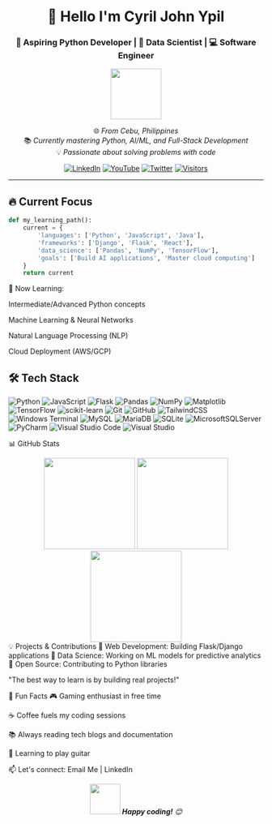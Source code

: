 <div align="center">
  
# 👋 Hello I'm Cyril John Ypil

### 🚀 Aspiring Python Developer | 🧠 Data Scientist | 💻 Software Engineer

<img src="https://media.giphy.com/media/M9gbBd9nbDrOTu1Mqx/giphy.gif" width="100"/>

🌐 *From Cebu, Philippines*  
📚 *Currently mastering Python, AI/ML, and Full-Stack Development*  
💡 *Passionate about solving problems with code*  

[![LinkedIn](https://img.shields.io/badge/LinkedIn-Connect-blue?style=for-the-badge&logo=linkedin)](http://linkedin.com/in/cyril-john-ypil-030b52299)
[![YouTube](https://img.shields.io/badge/YouTube-Subscribe-red?style=for-the-badge&logo=youtube)](https://www.youtube.com/@cyrilypil)
[![Twitter](https://img.shields.io/badge/Twitter-Follow-blue?style=for-the-badge&logo=twitter)](https://x.com/cryoyohan)
[![Visitors](https://komarev.com/ghpvc/?username=CryoYohan&label=Profile%20Views&color=0e75b6&style=for-the-badge)](https://github.com/CryoYohan)

</div>

---

## 🔥 Current Focus

```python
def my_learning_path():
    current = {
        'languages': ['Python', 'JavaScript', 'Java'],
        'frameworks': ['Django', 'Flask', 'React'],
        'data_science': ['Pandas', 'NumPy', 'TensorFlow'],
        'goals': ['Build AI applications', 'Master cloud computing']
    }
    return current
```
📌 Now Learning:

Intermediate/Advanced Python concepts

Machine Learning & Neural Networks

Natural Language Processing (NLP)

Cloud Deployment (AWS/GCP)

## 🛠️ Tech Stack
![Python](https://img.shields.io/badge/python-3670A0?style=for-the-badge&logo=python&logoColor=ffdd54)
![JavaScript](https://img.shields.io/badge/javascript-%23323330.svg?style=for-the-badge&logo=javascript&logoColor=%23F7DF1E)
![Flask](https://img.shields.io/badge/flask-%23000.svg?style=for-the-badge&logo=flask&logoColor=white)
![Pandas](https://img.shields.io/badge/pandas-%23150458.svg?style=for-the-badge&logo=pandas&logoColor=white)
![NumPy](https://img.shields.io/badge/numpy-%23013243.svg?style=for-the-badge&logo=numpy&logoColor=white)
![Matplotlib](https://img.shields.io/badge/Matplotlib-%23ffffff.svg?style=for-the-badge&logo=Matplotlib&logoColor=black)
![TensorFlow](https://img.shields.io/badge/TensorFlow-%23FF6F00.svg?style=for-the-badge&logo=TensorFlow&logoColor=white) 
![scikit-learn](https://img.shields.io/badge/scikit--learn-%23F7931E.svg?style=for-the-badge&logo=scikit-learn&logoColor=white)
![Git](https://img.shields.io/badge/git-%23F05033.svg?style=for-the-badge&logo=git&logoColor=white)
![GitHub](https://img.shields.io/badge/github-%23121011.svg?style=for-the-badge&logo=github&logoColor=white)
![TailwindCSS](https://img.shields.io/badge/tailwindcss-%2338B2AC.svg?style=for-the-badge&logo=tailwind-css&logoColor=white)
![Windows Terminal](https://img.shields.io/badge/Windows%20Terminal-%234D4D4D.svg?style=for-the-badge&logo=windows-terminal&logoColor=white)
![MySQL](https://img.shields.io/badge/mysql-4479A1.svg?style=for-the-badge&logo=mysql&logoColor=white)
![MariaDB](https://img.shields.io/badge/MariaDB-003545?style=for-the-badge&logo=mariadb&logoColor=white)
![SQLite](https://img.shields.io/badge/sqlite-%2307405e.svg?style=for-the-badge&logo=sqlite&logoColor=white)
![MicrosoftSQLServer](https://img.shields.io/badge/Microsoft%20SQL%20Server-CC2927?style=for-the-badge&logo=microsoft%20sql%20server&logoColor=white)
![PyCharm](https://img.shields.io/badge/pycharm-143?style=for-the-badge&logo=pycharm&logoColor=black&color=black&labelColor=green)
![Visual Studio Code](https://img.shields.io/badge/Visual%20Studio%20Code-0078d7.svg?style=for-the-badge&logo=visual-studio-code&logoColor=white)
![Visual Studio](https://img.shields.io/badge/Visual%20Studio-5C2D91.svg?style=for-the-badge&logo=visual-studio&logoColor=white)


📊 GitHub Stats
<div align="center"> <img height="180em" src="https://github-readme-stats.vercel.app/api?username=CryoYohan&show_icons=true&theme=radical&include_all_commits=true&count_private=true"/> <img height="180em" src="https://github-readme-streak-stats.herokuapp.com/?user=CryoYohan&theme=radical"/> </div><div align="center"> <img height="180em" src="https://github-readme-stats.vercel.app/api/top-langs/?username=CryoYohan&layout=compact&theme=radical"/> </div>
💡 Projects & Contributions
🔹 Web Development: Building Flask/Django applications
🔹 Data Science: Working on ML models for predictive analytics
🔹 Open Source: Contributing to Python libraries

"The best way to learn is by building real projects!"

🌟 Fun Facts
🎮 Gaming enthusiast in free time

☕ Coffee fuels my coding sessions

📚 Always reading tech blogs and documentation

🎸 Learning to play guitar

📫 Let's connect: Email Me | LinkedIn

<div align="center"> <img src="https://media.giphy.com/media/LnQjpWaON8nhr21vNW/giphy.gif" width="60"> <em><b>Happy coding!</b> 😊</em> </div> 
